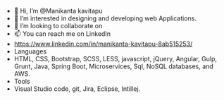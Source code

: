 - 👋 Hi, I’m @Manikanta kavitapu
- 👀 I’m interested in designing and developing web Applications.
- 💞️ I’m looking to collaborate on
- 📫 You can reach me on LinkedIn 
- https://www.linkedin.com/in/manikanta-kavitapu-8ab515253/
- Languages
- HTML, CSS, Bootstrap, SCSS, LESS, javascript, jQuery, Angular, Gulp, Grunt, Java, Spring Boot, Microservices, Sql, NoSQL databases, and AWS.
- Tools
- Visual Studio code, git, Jira, Eclipse, Intillej.

<!---
Manikantakavitapu/Manikantakavitapu is a ✨ special ✨ repository because its `README.md` (this file) appears on your GitHub profile.
You can click the Preview link to take a look at your changes.
--->
